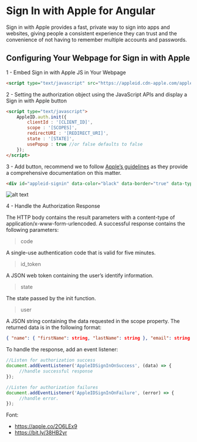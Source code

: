 # Sign In with Apple for Angular

Sign in with Apple provides a fast, private way to sign into apps and websites, giving people a consistent experience they can trust and the convenience of not having to remember multiple accounts and passwords.


## Configuring Your Webpage for Sign in with Apple


1 - Embed Sign in with Apple JS in Your Webpage

```html
<script type="text/javascript" src="https://appleid.cdn-apple.com/appleauth/static/jsapi/appleid/1/en_US/appleid.auth.js"></script>
```

2 - Setting the authorization object using the JavaScript APIs and display a Sign in with Apple button
```html
<script type="text/javascript">
    AppleID.auth.init({
        clientId : '[CLIENT_ID]',
        scope : '[SCOPES]',
        redirectURI : '[REDIRECT_URI]',
        state : '[STATE]',
        usePopup : true //or false defaults to false
    });
</script>
```

3 - Add button, recommend we to follow [Apple’s guidelines](https://apple.co/2BJmMJB) as they provide a comprehensive documentation on this matter.

```html
<div id="appleid-signin" data-color="black" data-border="true" data-type="sign in"></div>
```

![alt text](https://apple.co/3e9xDJX "Buttom Sign In with Apple")

4 - Handle the Authorization Response

The HTTP body contains the result parameters with a content-type of application/x-www-form-urlencoded. A successful response contains the following parameters:

> code

A single-use authentication code that is valid for five minutes.

> id_token

A JSON web token containing the user’s identify information.

> state

The state passed by the init function.

> user

A JSON string containing the data requested in the scope property. The returned data is in the following format: 
```json
{ "name": { "firstName": string, "lastName": string }, "email": string }
```

To handle the response, add an event listener:

```javascript
//Listen for authorization success
document.addEventListener('AppleIDSignInOnSuccess', (data) => {
     //handle successful response
});

//Listen for authorization failures
document.addEventListener('AppleIDSignInOnFailure', (error) => {
     //handle error.
});
```


Font: 

- https://apple.co/2O6LEx9
- https://bit.ly/38HB2yr
